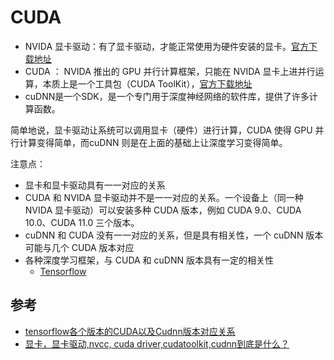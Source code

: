 # CUDA

- NVIDA 显卡驱动：有了显卡驱动，才能正常使用为硬件安装的显卡。[官方下载地址](https://www.nvidia.com/Download)
- CUDA ： NVIDA 推出的 GPU 并行计算框架，只能在 NVIDA 显卡上进并行运算，本质上是一个工具包（CUDA ToolKit），[官方下载地址](https://developer.nvidia.com/cuda-downloads)
- cuDNN是一个SDK，是一个专门用于深度神经网络的软件库，提供了许多计算函数。

简单地说，显卡驱动让系统可以调用显卡（硬件）进行计算，CUDA 使得 GPU 并行计算变得简单，而cuDNN 则是在上面的基础上让深度学习变得简单。

注意点：

- 显卡和显卡驱动具有一一对应的关系
- CUDA 和 NVIDA 显卡驱动并不是一一对应的关系。一个设备上（同一种 NVIDA 显卡驱动）可以安装多种 CUDA 版本，例如 CUDA 9.0、CUDA 10.0、CUDA 11.0 三个版本。
- cuDNN 和 CUDA 没有一一对应的关系，但是具有相关性，一个 cuDNN 版本可能与几个 CUDA 版本对应
- 各种深度学习框架，与 CUDA 和 cuDNN 版本具有一定的相关性
  - [Tensorflow](https://www.tensorflow.org/install/source#gpu)

## 参考

- [tensorflow各个版本的CUDA以及Cudnn版本对应关系](https://blog.csdn.net/qq_27825451/article/details/89082978)
- [显卡，显卡驱动,nvcc, cuda driver,cudatoolkit,cudnn到底是什么？](https://zhuanlan.zhihu.com/p/91334380)
